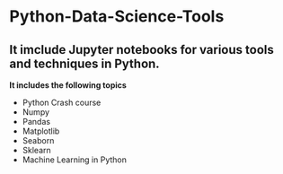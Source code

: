 # Python-Data-Science-Tools

## It imclude Jupyter notebooks for various tools and techniques in Python.

**It includes the following topics**
- Python Crash course
- Numpy
- Pandas
- Matplotlib
- Seaborn
- Sklearn
- Machine Learning in Python

